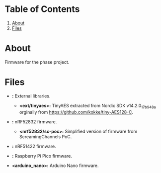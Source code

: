 
# Table of Contents

1.  [About](#org4542a4c)
2.  [Files](#org6f9a748)


<a id="org4542a4c"></a>

# About

Firmware for the phase project.


<a id="org6f9a748"></a>

# Files

-   **<ext>:** External libraries.
    -   **<ext/tinyaes>:** TinyAES extracted from Nordic SDK v14.2.0<sub>17b948a</sub>
        orginally from <https://github.com/kokke/tiny-AES128-C>.

-   **<nrf52832>:** nRF52832 firmware.
    -   **<nrf52832/sc-poc>:** Simplified version of firmware from
        ScreamingChannels PoC.
-   **<nrf51422>:** nRF51422 firmware.
-   **<pico>:** Raspberry Pi Pico firmware.
-   **<arduino_nano>:** Arduino Nano firmware.

